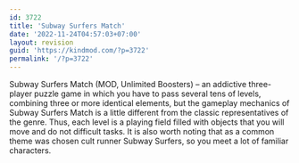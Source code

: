 ```yaml
---
id: 3722
title: 'Subway Surfers Match'
date: '2022-11-24T04:57:03+07:00'
layout: revision
guid: 'https://kindmod.com/?p=3722'
permalink: '/?p=3722'
---
```


Subway Surfers Match (MOD, Unlimited Boosters) – an addictive three-player puzzle game in which you have to pass several tens of levels, combining three or more identical elements, but the gameplay mechanics of Subway Surfers Match is a little different from the classic representatives of the genre. Thus, each level is a playing field filled with objects that you will move and do not difficult tasks. It is also worth noting that as a common theme was chosen cult runner Subway Surfers, so you meet a lot of familiar characters.